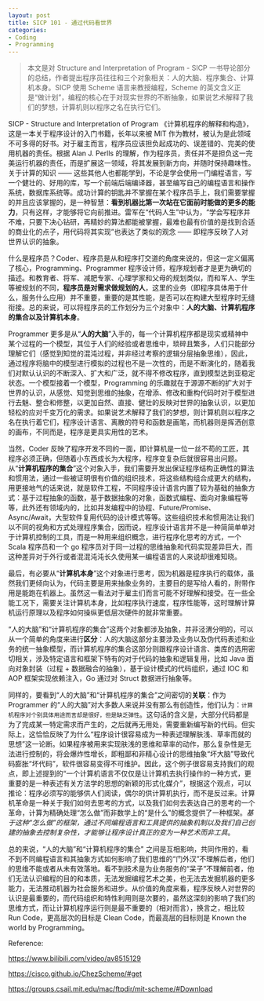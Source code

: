 ```yaml
---
layout: post
title: SICP 101 - 通过代码看世界
categories:
- Coding
- Programming
---
```


> 本文是对 Structure and Interpretation of Program - SICP 一书导论部分的总结，作者提出程序员往往和三个对象相关：人的大脑、程序集合、计算机本身。SICP 使用 Scheme 语言来教授编程，Scheme 的英文含义正是“做计划”，编程的核心在于对现实世界的不断抽象，如果说艺术解释了我们的梦想，计算机则以程序之名在执行它们。

SICP - Structure and Interpretation of Program 《计算机程序的解释和构造》，这是一本关于程序设计的入门书籍，长年以来被 MIT 作为教材，被认为是此领域不可多得的好书。对于雇主而言，程序员应该担负起成功的、误差错的、完美的使用机器的责任。根据 Alan J. Perlls 的理解，作为程序员，责任并不是担负这一完美运行机器的责任，而是扩展这一领域，将其发展到新方向，并随时保持趣味性。关于计算的知识 —— 这些其他人也都能学到，不论是学会使用一门编程语言，写一个健壮的、好用的库，写一个前端后端编译器，甚至编写自己的编程语言和操作系统，数据库系统等。成功计算的钥匙并不掌握在某个程序员手上，我们需要掌握的并且应该掌握的，是一种智慧：**看到机器比第一次站在它面前时能做的更多的能力**，只有这样，才能够将它向前推进。雷军在“代码人生”中认为，“学会写程序并不难，只要下决心钻研，再精妙的算法都能被掌握，最难也最有价值的是找到合适的商业化的点子，用代码将其实现”也表达了类似的观念 —— 即程序反映了人对世界认识的抽象。

什么是程序员？Coder、程序员是从和程序打交道的角度来说的，但这一定义偏离了核心，Programming、Programmer 程序设计师，程序规划者才是更为确切的描述。和教育者、将军、减肥专家、心理学家和父母的规划类似，而和军人、学生等被规划的不同，**程序员是对需求做规划的人**，这里的业务（即程序具体用于什么，服务什么应用）并不重要，重要的是其性能，是否可以在构建大型程序时无缝衔接。总的来说，可以将程序员的工作划分为三个对象中：**人的大脑、计算机程序的集合以及计算机本身**。

Programmer 更多是从“**人的大脑**”入手的，每一个计算机程序都是现实或精神中某个过程的一个模型，其位于人们的经验或者思维中，琐碎且繁多，人们只能部分理解它们（感觉到知觉的混沌过程，并非经过考察的逻辑分层抽象思维），因此，通过程序将脑中的模型进行模拟的过程也不是一次性的，而是不断演化的，随着我们对默认认识的不断深入、扩大和广泛，就不得不修改程序，直到模型达到亚稳定状态。一个模型接着一个模型，Programming 的乐趣就在于源源不断的扩大对于世界的认识，从感觉、知觉到思维的抽象，在增添、修改和重构代码时对于模型进行去魅、整合和修整，以更加自然、直接、健壮的反映对世界的抽象认识，以更加轻松的应对千变万化的需求。如果说艺术解释了我们的梦想，则计算机则以程序之名在执行着它们，程序设计语言、离散的符号和函数是画笔，而机器则是挥洒创意的画布，不同而是，程序是更具实用性的艺术。

当然，Coder 反映了程序开发不同的一面，即计算机是一位一丝不苟的工匠，其程序必须正确，但随着小东西成长为大程序，程序变复杂后就很容易出问题。从“**计算机程序的集合**”这个对象入手，我们需要开发出保证程序结构正确性的算法和惯用法，通过一些被证明很有价值的组织技术，将这些结构组合成更大的结构，用更接地气的话来说，就是软件工程，不同程序设计语言内置了较为基础的抽象方式：基于过程抽象的函数，基于数据抽象的对象，函数式编程、面向对象编程等等，此外还有领域内的，比如并发编程中的协程、Future/Promise、Async/Await，大型软件复用代码的设计模式等等。这些组织技术和惯用法让我们以不同的视角和方式处理程序集合，因而说，程序设计语言并不是一种简简单单对于计算机控制的工具，而是一种用来组织概念，进行程序化思考的方式，一个 Scala 程序员和一个 go 程序员对于同一过程的思维抽象和代码实现差异巨大，而这种差异对于外行或者混混沌沌长久使用某一编程语言的人来说却很难知晓。

最后，有必要从“**计算机本身**”这个对象进行思考，因为机器是程序执行的载体，虽然我们更倾向认为，代码主要是用来抽象业务的，主要目的是写给人看的，附带作用是能跑在机器上。虽然这一看法对于雇主们而言可能不好理解和接受。在一些全能工况下，需要关注计算机本身，比如程序执行速度，程序性能等，这时理解计算机运行原理以及程序如何操纵更低层次硬件的就非常重要。

“人的大脑”和“计算机程序的集合”这两个对象都涉及抽象，并非泾渭分明的，可以从一个简单的角度来进行**区分**：人的大脑这部分主要涉及业务以及伪代码表述和业务的统一抽象模型，而计算机程序的集合这部分则跟程序设计语言、类库的选用密切相关，涉及特定语言和框架下特有的对于代码的抽象和逻辑复用，比如 Java 面向对象封装（过程 + 数据融合的抽象），基于设计模式的代码组织，通过 IOC 和 AOP 框架实现依赖注入，Go 通过对 Struct 数据进行抽象等。

同样的，要看到“人的大脑”和“计算机程序的集合”之间密切的**关联**：作为 Programmer 的“人的大脑”对大多数人来说并没有那么有创造性，他们认为：<small>计算机程序对个别具体用途而言却是很好，但是缺乏弹性</small>。这句话的含义是，大部分代码都是为了完成某一特定需求而产生的，之后就再无用处，需要重新编写新的代码。但实际上，这恰恰反映了为什么“程序设计很容易成为一种表述理解肤浅、草率而就的思想”这一论断。如果程序被用来实现肤浅的思维和草率的动作，那么复杂性是无法进行控制的，将会爆炸性增长，即粗鄙和非精心设计的思维抽象“坏大脑”导致代码膨胀“坏代码”，软件很容易变得不可维护。因此，这个例子很容易支持我们的观点，即上述提到的“一个计算机语言不仅仅是让计算机去执行操作的一种方式，更重要的是一种表述有关方法学的思想的新颖的形式化媒介”，根据这个观点，可以推论：程序必须写的能够供人们阅读，偶尔的供计算机执行，而不是反过来。计算机革命是一种关于我们如何去思考的方式，以及我们如何去表达自己的思考的一个革命，计算为精确处理“怎么做”而非数学上的“是什么”的概念提供了一种框架。_基于这种“怎么做”的框架，通过不同编程语言和工具提供的抽象机制以及我们自己创建的抽象去控制复杂性，才能够让程序设计真正的变为一种艺术而非工具_。

总的来说，“人的大脑”和“计算机程序的集合" 之间是互相影响，共同作用的，看不到不同编程语言和其抽象方式如何影响了我们思维的“门外汉”不理解后者，他们的思维不能或者从未有效落地。看不到技术是为业务服务的“呆子”不理解前者，他们无法认识编程的目的和本质，无法发掘编程艺术之美，也无法去发掘机器的更多能力，无法推动机器为社会服务和进步。从价值的角度来看，程序反映人对世界的认识是最重要的，而代码组织和特性利用则是次要的，虽然这深刻的影响了我们的思维方式，而让计算机程序运行则是最不重要的（相对而言），换言之，相比较 Run Code，更高层次的目标是 Clean Code，而最高层的目标则是 Known the world by Programming。

Reference:

https://www.bilibili.com/video/av8515129

https://cisco.github.io/ChezScheme/#get

https://groups.csail.mit.edu/mac/ftpdir/mit-scheme/#Download